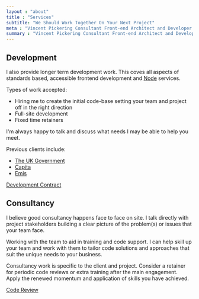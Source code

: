 ```yaml
---
layout : "about"
title : "Services"
subtitle: "We Should Work Together On Your Next Project"
meta : "Vincent Pickering Consultant Front-end Architect and Developer Services"
summary : "Vincent Pickering Consultant Front-end Architect and Developer Services"
---
```


## Development

I also provide longer term development work. This coves all aspects of standards based, accessible frontend development and [Node](https://nodejs.org/en/) services.

Types of work accepted:

- Hiring me to create the initial code-base setting your team and project off in the right direction
- Full-site development
- Fixed time retainers

I'm always happy to talk and discuss what needs I may be able to help you meet.

Previous clients include:

- [The UK Government](https://gov.uk)
- [Capita](http://capita.com)
- [Emis](https://www.emishealth.com/home)

<a href="mailto:{{site.data.author.email}}?subject=Development" class="dib bg-black white hover-bg-red rm-underline pa1 br-fixed-2">Development Contract</a>


## Consultancy

I believe good consultancy happens face to face on site.  I talk directly with project stakeholders building a clear picture of the problem(s) or issues that your team face.

Working with the team to aid in training and code support. I can help skill up your team and work with them to tailor code solutions and approaches that suit the unique needs to your business.

Consultancy work is specific to the client and project. Consider a retainer for periodic code reviews or extra training after the main engagement. Apply the renewed momentum and application of skills you have achieved.

<a href="mailto:{{site.data.author.email}}?subject=Consultancy" class="dib bg-black white hover-bg-red rm-underline pa1 br-fixed-2">Code Review</a>

